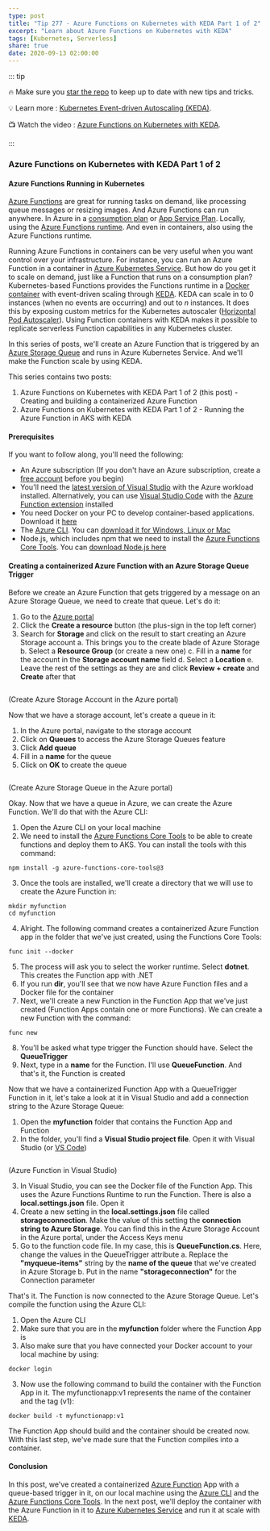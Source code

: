 ```yaml
---
type: post
title: "Tip 277 - Azure Functions on Kubernetes with KEDA Part 1 of 2"
excerpt: "Learn about Azure Functions on Kubernetes with KEDA"
tags: [Kubernetes, Serverless]
share: true
date: 2020-09-13 02:00:00
---
```


::: tip 

:fire: Make sure you [star the repo](http://azuredev.tips?WT.mc_id=azure-azuredevtips-azureappsdev) to keep up to date with new tips and tricks.

:bulb: Learn more : [Kubernetes Event-driven Autoscaling (KEDA)](https://keda.sh?WT.mc_id=other-azuredevtips-azureappsdev). 

:tv: Watch the video : [Azure Functions on Kubernetes with KEDA](https://www.youtube.com/watch?v=wSv67WeNqdQ&list=PLLasX02E8BPCNCK8Thcxu-Y-XcBUbhFWC&index=15&?WT.mc_id=youtube-azuredevtips-azureappsdev).

:::

### Azure Functions on Kubernetes with KEDA Part 1 of 2

#### Azure Functions Running in Kubernetes

[Azure Functions](https://azure.microsoft.com/services/functions?WT.mc_id=other-azuredevtips-azureappsdev) are great for running tasks on demand, like processing queue messages or resizing images. And Azure Functions can run anywhere. In Azure in a [consumption plan](https://docs.microsoft.com/azure/azure-functions/functions-scale#consumption-plan?WT.mc_id=azure-azuredevtips-azureappsdev) or [App Service Plan](https://docs.microsoft.com/azure/azure-functions/functions-scale#app-service-plan?WT.mc_id=azure-azuredevtips-azureappsdev). Locally, using the [Azure Functions runtime](https://docs.microsoft.com/azure/azure-functions/functions-runtime-overview). And even in containers, also using the Azure Functions runtime. 

Running Azure Functions in containers can be very useful when you want control over your infrastructure. For instance, you can run an Azure Function in a container in [Azure Kubernetes Service](https://azure.microsoft.com/services/kubernetes-service?WT.mc_id=other-azuredevtips-azureappsdev). But how do you get it to scale on demand, just like a Function that runs on a consumption plan? Kubernetes-based Functions provides the Functions runtime in a [Docker container](https://docs.microsoft.com/azure/azure-functions/functions-create-function-linux-custom-image?WT.mc_id=azure-azuredevtips-azureappsdev) with event-driven scaling through [KEDA](https://keda.sh?WT.mc_id=other-azuredevtips-azureappsdev). KEDA can scale in to 0 instances (when no events are occurring) and out to _n_ instances. It does this by exposing custom metrics for the Kubernetes autoscaler ([Horizontal Pod Autoscaler](https://kubernetes.io/docs/tasks/run-application/horizontal-pod-autoscale-walkthrough?WT.mc_id=other-azuredevtips-azureappsdev)). Using Function containers with KEDA makes it possible to replicate serverless Function capabilities in any Kubernetes cluster.

In this series of posts, we'll create an Azure Function that is triggered by an [Azure Storage Queue](https://azure.microsoft.com/services/storage/queues?WT.mc_id=other-azuredevtips-azureappsdev) and runs in Azure Kubernetes Service. And we'll make the Function scale by using KEDA. 

This series contains two posts:
1. Azure Functions on Kubernetes with KEDA Part 1 of 2 (this post) - Creating and building a containerized Azure Function 
2. Azure Functions on Kubernetes with KEDA Part 1 of 2 - Running the Azure Function in AKS with KEDA


#### Prerequisites

If you want to follow along, you'll need the following:
* An Azure subscription (If you don't have an Azure subscription, create a [free account](https://azure.microsoft.com/free/?WT.mc_id=azure-azuredevtips-azureappsdev) before you begin)
* You'll need the [latest version of Visual Studio](https://visualstudio.microsoft.com/downloads/?WT.mc_id=microsoft-azuredevtips-azureappsdev) with the Azure workload installed. Alternatively, you can use [Visual Studio Code](https://code.visualstudio.com?WT.mc_id=other-azuredevtips-azureappsdev) with the [Azure Function extension](https://marketplace.visualstudio.com/items?itemName=ms-azuretools.vscode-azurefunctions&WT.mc_id=other-azuredevtips-azureappsdev) installed
* You need Docker on your PC to develop container-based applications. Download it [here](https://store.docker.com/editions/community/docker-ce-desktop-windows?WT.mc_id=other-azuredevtips-azureappsdev)
* The [Azure CLI](https://docs.microsoft.com/cli/azure/?WT.mc_id=docs-azuredevtips-azureappsdev). You can [download it for Windows, Linux or Mac](https://docs.microsoft.com/cli/azure/install-azure-cli?WT.mc_id=docs-azuredevtips-azureappsdev)
* Node.js, which includes npm that we need to install the [Azure Functions Core Tools](https://docs.microsoft.com/azure/azure-functions/functions-run-local?WT.mc_id=docs-azuredevtips-azureappsdev ). You can [download Node.js here](https://docs.npmjs.com/downloading-and-installing-node-js-and-npm?WT.mc_id=other-azuredevtips-azureappsdev)

#### Creating a containerized Azure Function with an Azure Storage Queue Trigger

Before we create an Azure Function that gets triggered by a message on an Azure Storage Queue, we need to create that queue. Let's do it:

1. Go to the [Azure portal](https://portal.azure.com/?WT.mc_id=azure-azuredevtips-azureappsdev)
2. Click the **Create a resource** button (the plus-sign in the top left corner)
3. Search for **Storage** and click on the result to start creating an Azure Storage account
   a. This brings you to the create blade of Azure Storage
   b. Select a **Resource Group** (or create a new one)
   c. Fill in a **name** for the account in the **Storage account name** field
   d. Select a **Location**
   e. Leave the rest of the settings as they are and click **Review + create** and **Create** after that

<img :src="$withBase('/files/63createstorage.png')">

(Create Azure Storage Account in the Azure portal)

Now that we have a storage account, let's create a queue in it:

1. In the Azure portal, navigate to the storage account
2. Click on **Queues** to access the Azure Storage Queues feature
3. Click **Add queue**
4. Fill in a **name** for the queue
5. Click on **OK** to create the queue

<img :src="$withBase('/files/63createqueue.png')">

(Create Azure Storage Queue in the Azure portal)

Okay. Now that we have a queue in Azure, we can create the Azure Function. We'll do that with the Azure CLI:

1. Open the Azure CLI on your local machine
2. We need to install the [Azure Functions Core Tools](https://docs.microsoft.com/azure/azure-functions/functions-run-local?WT.mc_id=azure-azuredevtips-azureappsdev) to be able to create functions and deploy them to AKS. You can install the tools with this command:

```
npm install -g azure-functions-core-tools@3
```
3. Once the tools are installed, we'll create a directory that we will use to create the Azure Function in:
```
mkdir myfunction
cd myfunction
```
4. Alright. The following command creates a containerized Azure Function app in the folder that we've just created, using the Functions Core Tools:
```
func init --docker
```
5. The process will ask you to select the worker runtime. Select **dotnet**. This creates the Function app with .NET
6. If you run **dir**, you'll see that we now have Azure Function files and a Docker file for the container
7. Next, we'll create a new Function in the Function App that we've just created (Function Apps contain one or more Functions). We can create a new Function with the command:
```
func new
```
8. You'll be asked what type trigger the Function should have. Select the **QueueTrigger**
9. Next, type in a **name** for the Function. I'll use **QueueFunction**. And that's it, the Function is created

Now that we have a containerized Function App with a QueueTrigger Function in it, let's take a look at it in Visual Studio and add a connection string to the Azure Storage Queue:
1. Open the **myfunction** folder that contains the Function App and Function
2. In the folder, you'll find a **Visual Studio project file**. Open it with Visual Studio (or [VS Code](https://code.visualstudio.com?WT.mc_id=other-azuredevtips-azureappsdev))

<img :src="$withBase('/files/63function.png')">

(Azure Function in Visual Studio)

3. In Visual Studio, you can see the Docker file of the Function App. This uses the Azure Functions Runtime to run the Function. There is also a **local.settings.json** file. Open it
4. Create a new setting in the **local.settings.json** file called **storageconnection**. Make the value of this setting the **connection string to Azure Storage**. You can find this in the Azure Storage Account in the Azure portal, under the Access Keys menu
5. Go to the function code file. In my case, this is **QueueFunction.cs**. Here, change the values in the QueueTrigger attribute
 a. Replace the **"myqueue-items"** string by the **name of the queue** that we've created in Azure Storage
 b. Put in the name **"storageconnection"** for the Connection parameter

That's it. The Function is now connected to the Azure Storage Queue. Let's compile the function using the Azure CLI:

1. Open the Azure CLI
2. Make sure that you are in the **myfunction** folder where the Function App is
3. Also make sure that you have connected your Docker account to your local machine by using:
```
docker login
```
3. Now use the following command to build the container with the Function App in it. The myfunctionapp:v1 represents the name of the container and the tag (v1):
```
docker build -t myfunctionapp:v1
```
The Function App should build and the container should be created now. With this last step, we've made sure that the Function compiles into a container. 

#### Conclusion

In this post, we've created a containerized [Azure Function](https://azure.microsoft.com/services/functions?WT.mc_id=docs-azuredevtips-azureappsdev) App with a queue-based trigger in it, on our local machine using the [Azure CLI](https://docs.microsoft.com/cli/azure/?WT.mc_id=docs-azuredevtips-azureappsdev) and the [Azure Functions Core Tools](https://docs.microsoft.com/azure/azure-functions/functions-run-local?WT.mc_id=azure-azuredevtips-azureappsdev). In the next post, we'll deploy the container with the Azure Function in it to [Azure Kubernetes Service](https://azure.microsoft.com/services/kubernetes-service?WT.mc_id=docs-azuredevtips-azureappsdev) and run it at scale with [KEDA](https://keda.sh?WT.mc_id=other-azuredevtips-azureappsdev).